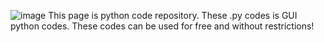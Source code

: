 ![image](https://github.com/user-attachments/assets/eabd292a-c63c-466d-a2fb-2606747ca32f)
This page is python code repository.
These .py codes is GUI python codes.
These codes can be used for free and without restrictions!
